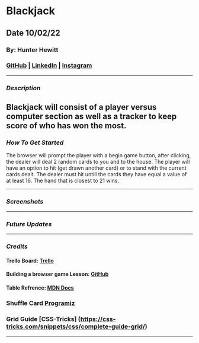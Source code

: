 # Blackjack

## Date 10/02/22

### By: Hunter Hewitt

### [GitHub](https://github.com/HunterHewitt1) | [LinkedIn](https://www.linkedin.com/in/hunter-hewitt-03ba38223/) | [Instagram](https://www.instagram.com/thehunterhewitt/)

---

### **_Description_**
Blackjack will consist of a player versus computer section as well as a tracker to keep score of who has won the most. 
---

### **_How To Get Started_**
The browser will prompt the player with a begin game button, after clicking, the dealer will deal 2 random cards to you and to the house. The player will have an option to hit (get drawn another card) or to stand with the current cards dealt. The dealer must hit untill the cards they have equal a value of at least 16. The hand that is closest to 21 wins. 


---

### **_Screenshots_**


---

### **_Future Updates_**


---

### **_Credits_**

#### Trello Board: [Trello](https://trello.com/b/q2HytwBY/blackjack)

#### Building a browser game Lesson: [GitHub](https://github.com/SEI-R-9-19/u1_project_prompt/blob/main/README.md)

#### Table Refrence: [MDN Docs](https://developer.mozilla.org/en-US/docs/Web/API/Document_Object_Model/Traversing_an_HTML_table_with_JavaScript_and_DOM_Interfaces)

### Shuffle Card [Programiz](https://www.programiz.com/javascript/examples/shuffle-card)

### Grid Guide [CSS-Tricks] (https://css-tricks.com/snippets/css/complete-guide-grid/)
---
